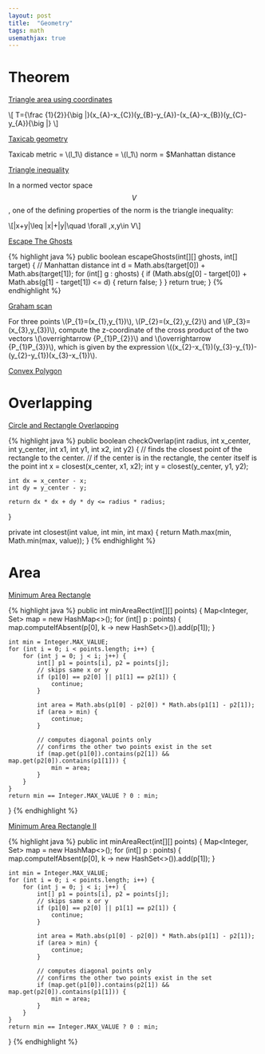 ```yaml
---
layout: post
title:  "Geometry"
tags: math
usemathjax: true
---
```

# Theorem

[Triangle area using coordinates](https://en.wikipedia.org/wiki/Triangle#Using_coordinates)

\\[
T={\frac {1}{2}}{\big |}(x_{A}-x_{C})(y_{B}-y_{A})-(x_{A}-x_{B})(y_{C}-y_{A}){\big |}
\\]

[Taxicab geometry](https://en.wikipedia.org/wiki/Taxicab_geometry)

Taxicab metric = \\(l_1\\) distance = \\(l_1\\) norm = $Manhattan distance

[Triangle inequality](https://en.wikipedia.org/wiki/Triangle_inequality#Normed_vector_space)

In a normed vector space $$ V $$, one of the defining properties of the norm is the triangle inequality:

\\[\|x+y\|\leq \|x\|+\|y\|\quad \forall \,x,y\in V\\]

[Escape The Ghosts][escape-the-ghosts]

{% highlight java %}
public boolean escapeGhosts(int[][] ghosts, int[] target) {
    // Manhattan distance
    int d = Math.abs(target[0]) + Math.abs(target[1]);
    for (int[] g : ghosts) {
        if (Math.abs(g[0] - target[0]) + Math.abs(g[1] - target[1]) <= d) {
            return false;
        }
    }
    return true;
}
{% endhighlight %}

[Graham scan](https://en.wikipedia.org/wiki/Graham_scan)

For three points \\(P_{1}=(x_{1},y_{1})\\), \\(P_{2}=(x_{2},y_{2}\\) and \\(P_{3}=(x_{3},y_{3})\\), compute the z-coordinate of the cross product of the two vectors \\(\overrightarrow {P_{1}P_{2}}\\) and \\(\overrightarrow {P_{1}P_{3}}\\), which is given by the expression \\((x_{2}-x_{1})(y_{3}-y_{1})-(y_{2}-y_{1})(x_{3}-x_{1})\\).

[Convex Polygon][convex-polygon]

# Overlapping

[Circle and Rectangle Overlapping][circle-and-rectangle-overlapping]

{% highlight java %}
public boolean checkOverlap(int radius, int x_center, int y_center, int x1, int y1, int x2, int y2) {
    // finds the closest point of the rectangle to the center.
    // if the center is in the rectangle, the center itself is the point
    int x = closest(x_center, x1, x2);
    int y = closest(y_center, y1, y2);

    int dx = x_center - x;
    int dy = y_center - y;

    return dx * dx + dy * dy <= radius * radius;
}

private int closest(int value, int min, int max) {
    return Math.max(min, Math.min(max, value));
}
{% endhighlight %}

# Area

[Minimum Area Rectangle][minimum-area-rectangle]

{% highlight java %}
public int minAreaRect(int[][] points) {
    Map<Integer, Set<Integer>> map = new HashMap<>();
    for (int[] p : points) {
        map.computeIfAbsent(p[0], k -> new HashSet<>()).add(p[1]);
    }

    int min = Integer.MAX_VALUE;
    for (int i = 0; i < points.length; i++) {
        for (int j = 0; j < i; j++) {
            int[] p1 = points[i], p2 = points[j];
            // skips same x or y
            if (p1[0] == p2[0] || p1[1] == p2[1]) {
                continue;
            }

            int area = Math.abs(p1[0] - p2[0]) * Math.abs(p1[1] - p2[1]);
            if (area > min) {
                continue;
            }

            // computes diagonal points only
            // confirms the other two points exist in the set
            if (map.get(p1[0]).contains(p2[1]) && map.get(p2[0]).contains(p1[1])) {
                min = area;
            }
        }
    }
    return min == Integer.MAX_VALUE ? 0 : min;
}
{% endhighlight %}

[Minimum Area Rectangle II][minimum-area-rectangle-ii]

{% highlight java %}
public int minAreaRect(int[][] points) {
    Map<Integer, Set<Integer>> map = new HashMap<>();
    for (int[] p : points) {
        map.computeIfAbsent(p[0], k -> new HashSet<>()).add(p[1]);
    }

    int min = Integer.MAX_VALUE;
    for (int i = 0; i < points.length; i++) {
        for (int j = 0; j < i; j++) {
            int[] p1 = points[i], p2 = points[j];
            // skips same x or y
            if (p1[0] == p2[0] || p1[1] == p2[1]) {
                continue;
            }

            int area = Math.abs(p1[0] - p2[0]) * Math.abs(p1[1] - p2[1]);
            if (area > min) {
                continue;
            }

            // computes diagonal points only
            // confirms the other two points exist in the set
            if (map.get(p1[0]).contains(p2[1]) && map.get(p2[0]).contains(p1[1])) {
                min = area;
            }
        }
    }
    return min == Integer.MAX_VALUE ? 0 : min;
}
{% endhighlight %}

[circle-and-rectangle-overlapping]: https://leetcode.com/problems/circle-and-rectangle-overlapping/
[convex-polygon]: https://leetcode.com/problems/convex-polygon/
[escape-the-ghosts]: https://leetcode.com/problems/escape-the-ghosts/
[minimum-area-rectangle]: https://leetcode.com/problems/minimum-area-rectangle/
[minimum-area-rectangle-ii]: https://leetcode.com/problems/minimum-area-rectangle-ii/
